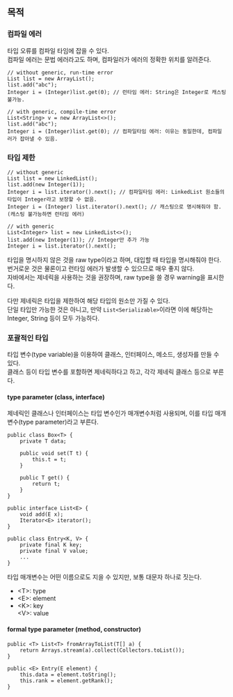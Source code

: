 ## 목적
### 컴파일 에러
타입 오류를 컴파일 타임에 잡을 수 있다.  
컴파일 에러는 문법 에러라고도 하며, 컴파일러가 에러의 정확한 위치를 알려준다.
```
// without generic, run-time error
List list = new ArrayList();
list.add("abc");
Integer i = (Integer)list.get(0); // 런타임 에러: String은 Integer로 캐스팅 불가능.

// with generic, compile-time error
List<String> v = new ArrayList<>();
list.add("abc");
Integer i = (Integer)list.get(0); // 컴파일타임 에러: 이유는 동일한데, 컴파일러가 잡아낼 수 있음.
```
### 타입 제한
```
// without generic
List list = new LinkedList();
list.add(new Integer(1));
Integer i = list.iterator().next(); // 컴파일타임 에러: LinkedList 원소들의 타입이 Integer라고 보장할 수 없음.
Integer i = (Integer) list.iterator().next(); // 캐스팅으로 명시해줘야 함. (캐스팅 불가능하면 런타임 에러)

// with generic
List<Integer> list = new LinkedList<>();
list.add(new Integer(1)); // Integer만 추가 가능
Integer i = list.iterator().next();
```
타입을 명시하지 않은 것을 raw type이라고 하며, 대입할 때 타입을 명시해줘야 한다.  
번거로운 것은 물론이고 런타임 에러가 발생할 수 있으므로 매우 좋지 않다.  
자바에서는 제네릭을 사용하는 것을 권장하며, raw type을 쓸 경우 warning을 표시한다.  
   
다만 제네릭은 타입을 제한하여 해당 타입의 원소만 가질 수 있다.  
단일 타입만 가능한 것은 아니고, 만약 `List<Serializable>`이라면 이에 해당하는 Integer, String 등이 모두 가능하다.
### 포괄적인 타입
타입 변수(type variable)을 이용하여 클래스, 인터페이스, 메소드, 생성자를 만들 수 있다.  
클래스 등이 타입 변수를 포함하면 제네릭하다고 하고, 각각 제네릭 클래스 등으로 부른다.
#### type parameter (class, interface)
제네릭인 클래스나 인터페이스는 타입 변수인가 매개변수처럼 사용되며, 이를 타입 매개변수(type parameter)라고 부른다.
```
public class Box<T> {
    private T data;
    
    public void set(T t) {
        this.t = t;
    }
    
    public T get() {
        return t;
    }
}

public interface List<E> {
    void add(E x);
    Iterator<E> iterator();
}

public class Entry<K, V> {
    private final K key;
    private final V value;
    ...
}
```
타입 매개변수는 어떤 이름으로도 지을 수 있지만, 보통 대문자 하나로 짓는다.
- \<T>: type
- \<E>: element
- \<K>: key  
\<V>: value
#### formal type parameter (method, constructor)
```
public <T> List<T> fromArrayToList(T[] a) {
    return Arrays.stream(a).collect(Collectors.toList());
}

public <E> Entry(E element) {
    this.data = element.toString();
    this.rank = element.getRank();
}
```
